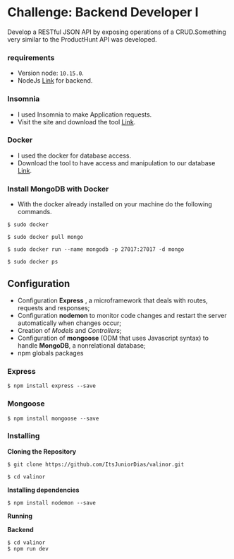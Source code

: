 # Challenge: Backend Developer I

Develop a RESTful JSON API by exposing operations of a CRUD.Something very similar to the ProductHunt API was developed.

### requirements

- Version node: `10.15.0`.
- NodeJs [Link](https://nodejs.org/en/download/) for backend.

### Insomnia
- I used Insomnia to make Application requests.
- Visit the site and download the tool [Link](https://insomnia.rest/download/).

### Docker 
- I used the docker for database access.
- Download the tool to have access and manipulation to our database [Link](https://docs.docker.com/install/linux/docker-ce/ubuntu/).

### Install MongoDB with Docker
- With the docker already installed on your machine do the following commands.
```
$ sudo docker 

$ sudo docker pull mongo

$ sudo docker run --name mongodb -p 27017:27017 -d mongo

$ sudo docker ps 

```
 
## Configuration
- Configuration **Express** , a microframework that deals with routes, requests and responses;
- Configuration **nodemon** to monitor code changes and restart the server automatically when changes occur;
- Creation of *Models* and *Controllers*;
- Configuration of **mongoose** (ODM that uses Javascript syntax) to handle **MongoDB**, a nonrelational database;
- npm globals packages

### Express

```
$ npm install express --save

```

### Mongoose 

```
$ npm install mongoose --save
```

### Installing

**Cloning the Repository**

```
$ git clone https://github.com/ItsJuniorDias/valinor.git

$ cd valinor
```

**Installing dependencies**

```
$ npm install nodemon --save
```

**Running**

**Backend**

```
$ cd valinor
$ npm run dev
```
